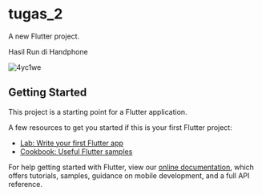 # tugas_2

A new Flutter project.

Hasil Run di Handphone


![4yc1we](https://user-images.githubusercontent.com/70736299/108159119-ef20f380-7118-11eb-8d84-95b6fd476b75.gif)


## Getting Started

This project is a starting point for a Flutter application.

A few resources to get you started if this is your first Flutter project:

- [Lab: Write your first Flutter app](https://flutter.dev/docs/get-started/codelab)
- [Cookbook: Useful Flutter samples](https://flutter.dev/docs/cookbook)

For help getting started with Flutter, view our
[online documentation](https://flutter.dev/docs), which offers tutorials,
samples, guidance on mobile development, and a full API reference.
